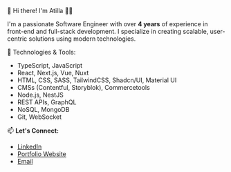 👋 Hi there! I'm Atilla 👨‍💻

I'm a passionate Software Engineer with over **4 years** of experience in front-end and full-stack development. I specialize in creating scalable, user-centric solutions using modern technologies.

🔧 Technologies & Tools:
- TypeScript, JavaScript
- React, Next.js, Vue, Nuxt
- HTML, CSS, SASS, TailwindCSS, Shadcn/UI, Material UI
- CMSs (Contentful, Storyblok), Commercetools
- Node.js, NestJS
- REST APIs, GraphQL
- NoSQL, MongoDB
- Git, WebSocket

📫 **Let's Connect:**
- [LinkedIn](https://www.linkedin.com/in/atillacantay)
- [Portfolio Website](https://atillacantay.com)
- [Email](mailto:atillacantay@gmail.com)
